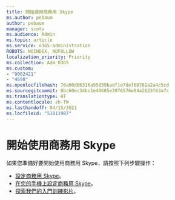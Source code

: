 ```yaml
---
title: 開始使用商務用 Skype
ms.author: pebaum
author: pebaum
manager: scotv
ms.audience: Admin
ms.topic: article
ms.service: o365-administration
ROBOTS: NOINDEX, NOFOLLOW
localization_priority: Priority
ms.collection: Adm_O365
ms.custom:
- "9002421"
- "4698"
ms.openlocfilehash: 76a00d06316a95d59badf1e7def60761a2a4c5cd
ms.sourcegitcommit: 8bc60ec34bc1e40685e3976576e04a2623f63a7c
ms.translationtype: HT
ms.contentlocale: zh-TW
ms.lasthandoff: 04/15/2021
ms.locfileid: "51811987"
---
```

# <a name="getting-started-using-skype-for-business"></a>開始使用商務用 Skype

如果您準備好要開始使用商務用 Skype，請按照下列步驟操作：

- [設定商務用 Skype](https://support.office.com/article/Set-up-Skype-for-Business-c0b4ef28-d281-4bb6-ba4d-50495d2ae24c)。
- [在您的手機上設定商務用 Skype](https://support.office.com/article/set-up-your-mobile-apps-985ab72b-47ed-4e0b-9ee5-7376263553ca)。
- [探索我們的入門訓練影片](https://support.office.com/article/video-download-and-install-skype-for-business-9162ae37-12f9-4971-bbbe-2e4a05590f36)。
